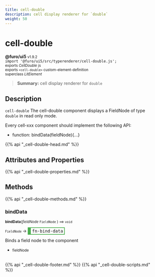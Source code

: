 ```yaml
---
title: cell-double
description: cell display renderer for `double`
weight: 50
---
```


# cell-double
**@furo/ui5** <small>v1.9.2</small>
<br>`import '@furo/ui5/src/typerenderer/cell-double.js';`<small>
<br>exports *CellDouble* js
<br>exports `<cell-double>` custom-element-definition
<br>superclass *LitElement*</small>

> **Summary:** cell display renderer for `double`

## Description

`cell-double`
The cell-double component displays a FieldNode of type `double` in read only mode.

Every cell-xxx component should implement the following API:
- function: bindData(fieldNode){...}

{{% api "_cell-double-head.md" %}}

## Attributes and Properties
{{% api "_cell-double-properties.md" %}}






## Methods
{{% api "_cell-double-methods.md" %}}


### **bindData**
<small>**bindData**(*fieldNode* `FieldNode` ) ⟹ `void`</small>

<small>`FieldNode` </small> →
<span  style="border-width:2px 2px 2px 10px; border-style: solid;border-color:  rgb(76, 175, 80);font-family:monospace; padding:2px 4px;">fn-bind-data</span>

Binds a field node to the component

- <small>fieldNode </small>
<br><br>






{{% api "_cell-double-footer.md" %}}
{{% api "_cell-double-scripts.md" %}}
